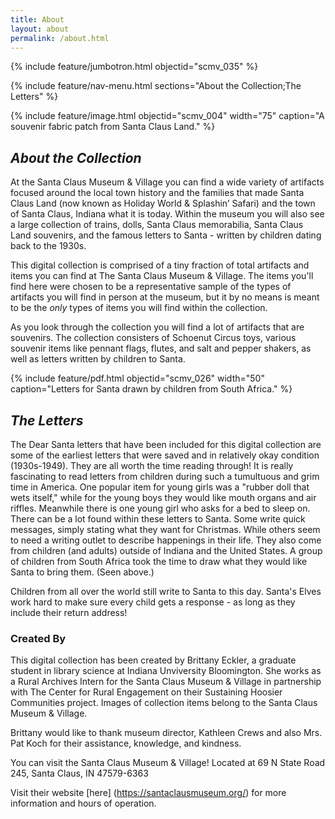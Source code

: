 ```yaml
---
title: About
layout: about
permalink: /about.html
---
```


{% include feature/jumbotron.html objectid="scmv_035" %}

{% include feature/nav-menu.html sections="About the Collection;The Letters" %}

{% include feature/image.html objectid="scmv_004" width="75" caption="A souvenir fabric patch from Santa Claus Land." %}

## *About the Collection*

At the Santa Claus Museum & Village you can find a wide variety of artifacts focused around the local town history and the families that made Santa Claus Land (now known as Holiday World & Splashin’ Safari) and the town of Santa Claus, Indiana what it is today. Within the museum you will also see a large collection of trains, dolls, Santa Claus memorabilia, Santa Claus Land souvenirs, and the famous letters to Santa - written by children dating back to the 1930s. 

This digital collection is comprised of a tiny fraction of total artifacts and items you can find at The Santa Claus Museum & Village. The items you'll find here were chosen to be a representative sample of the types of artifacts you will find in person at the museum, but it by no means is meant to be the *only* types of items you will find within the collection. 

As you look through the collection you will find a lot of artifacts that are souvenirs. The collection consisters of Schoenut Circus toys, various souvenir items like pennant flags, flutes, and salt and pepper shakers, as well as letters written by children to Santa.

{% include feature/pdf.html objectid="scmv_026" width="50" caption="Letters for Santa drawn by children from South Africa." %}

## *The Letters*

The Dear Santa letters that have been included for this digital collection are some of the earliest letters that were saved and in relatively okay condition (1930s-1949). They are all worth the time reading through! It is really fascinating to read letters from children during such a tumultuous and grim time in America. One popular item for young girls was a "rubber doll that wets itself," while for the young boys they would like mouth organs and air riffles. Meanwhile there is one young girl who asks for a bed to sleep on. There can be a lot found within these letters to Santa. Some write quick messages, simply stating what they want for Christmas. While others seem to need a writing outlet to describe happenings in their life. They also come from children (and adults) outside of Indiana and the United States. A group of children from South Africa took the time to draw what they would like Santa to bring them. (Seen above.)

Children from all over the world still write to Santa to this day. Santa's Elves work hard to make sure every child gets a response - as long as they include their return address! 

### Created By

This digital collection has been created by Brittany Eckler, a graduate student in library science at Indiana Unviversity Bloomington. She works as a Rural Archives Intern for the Santa Claus Museum & Village in partnership with The Center for Rural Engagement on their Sustaining Hoosier Communities project. Images of collection items belong to the Santa Claus Museum & Village.

Brittany would like to thank museum director, Kathleen Crews and also Mrs. Pat Koch for their assistance, knowledge, and kindness. 

You can visit the Santa Claus Museum & Village! Located at 69 N State Road 245, Santa Claus, IN 47579-6363

Visit their website [here] (https://santaclausmuseum.org/) for more information and hours of operation.
